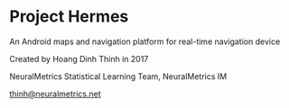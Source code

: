 # Project Hermes
An Android maps and navigation platform for real-time navigation device

Created by Hoang Dinh Thinh in 2017

NeuralMetrics Statistical Learning Team, NeuralMetrics IM

thinh@neuralmetrics.net
